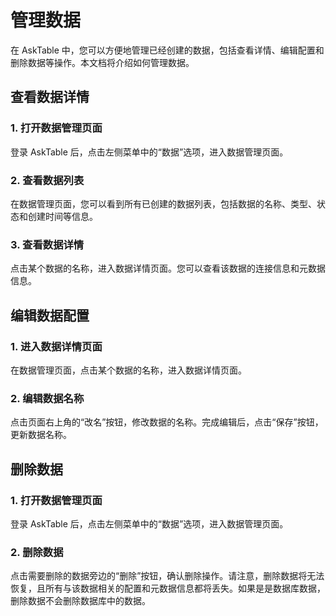 # 管理数据

在 AskTable 中，您可以方便地管理已经创建的数据，包括查看详情、编辑配置和删除数据等操作。本文档将介绍如何管理数据。

## 查看数据详情

### 1. 打开数据管理页面

登录 AskTable 后，点击左侧菜单中的“数据”选项，进入数据管理页面。

### 2. 查看数据列表

在数据管理页面，您可以看到所有已创建的数据列表，包括数据的名称、类型、状态和创建时间等信息。

### 3. 查看数据详情

点击某个数据的名称，进入数据详情页面。您可以查看该数据的连接信息和元数据信息。

## 编辑数据配置

### 1. 进入数据详情页面

在数据管理页面，点击某个数据的名称，进入数据详情页面。

### 2. 编辑数据名称

点击页面右上角的“改名”按钮，修改数据的名称。完成编辑后，点击“保存”按钮，更新数据名称。

## 删除数据

### 1. 打开数据管理页面

登录 AskTable 后，点击左侧菜单中的“数据”选项，进入数据管理页面。

### 2. 删除数据
点击需要删除的数据旁边的“删除”按钮，确认删除操作。请注意，删除数据将无法恢复，且所有与该数据相关的配置和元数据信息都将丢失。如果是是数据库数据，删除数据不会删除数据库中的数据。



